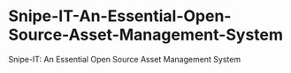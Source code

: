 # Snipe-IT-An-Essential-Open-Source-Asset-Management-System
Snipe-IT: An Essential Open Source Asset Management System
